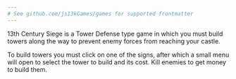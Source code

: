 ```yaml
---
# See github.com/js13kGames/games for supported frontmatter
---
```

13th Century Siege is a Tower Defense type game in which you must build towers along the way to prevent enemy forces from reaching your castle.

To build towers you must click on one of the signs, after which a small menu will open to select the tower to build and its cost. Kill enemies to get money to build them.